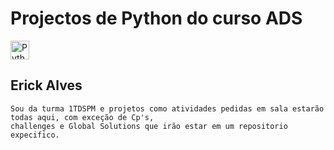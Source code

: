 # Projectos de Python do curso ADS

<div>

<img src="https://imgs.search.brave.com/9Q1Fk_RYzcr-kzfje2VcOVf3LowdrWup51VV4fLwwT4/rs:fit:500:0:0/g:ce/aHR0cHM6Ly9jbGlw/YXJ0LWxpYnJhcnku/Y29tL2ltYWdlX2dh/bGxlcnkyL1B5dGhv/bi1Mb2dvLVRyYW5z/cGFyZW50LnBuZw" height="30" alt="Python logo"/>

</div>

## Erick Alves

```
Sou da turma 1TDSPM e projetos como atividades pedidas em sala estarão todas aqui, com exceção de Cp's, 
challenges e Global Solutions que irão estar em um repositorio expecifico.
```